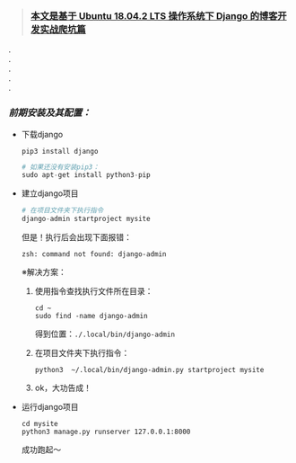 > <h3><a href="#no-jump">本文是基于 Ubuntu 18.04.2 LTS 操作系统下 Django 的博客开发实战爬坑篇</a> </h3>

.<br>.<br>.<br>.<br>.<br>


### *前期安装及其配置：*
+ 下载django
    ```shell
    pip3 install django
    ```
    ```python
    # 如果还没有安装pip3：
    sudo apt-get install python3-pip
    ```
+ 建立django项目
    ```python
    # 在项目文件夹下执行指令
    django-admin startproject mysite
    ```

    但是！执行后会出现下面报错：
    ```shell
    zsh: command not found: django-admin
    ```

    ※解决方案：
    1. 使用指令查找执行文件所在目录：
        ```shell
        cd ~
        sudo find -name django-admin
        ```
        得到位置：`./.local/bin/django-admin`

    1. 在项目文件夹下执行指令：
        ```shell
        python3  ~/.local/bin/django-admin.py startproject mysite
        ```

    1. ok，大功告成！
+ 运行django项目
    ```shell
    cd mysite
    python3 manage.py runserver 127.0.0.1:8000
    ```
    成功跑起～



